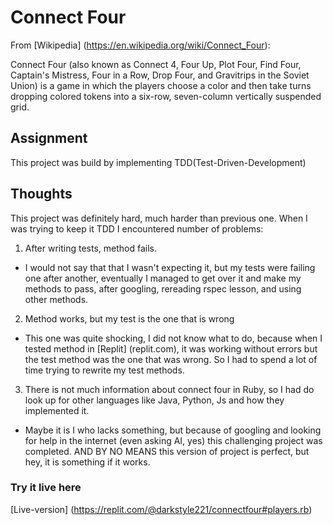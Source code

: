 # Connect Four

From [Wikipedia] (https://en.wikipedia.org/wiki/Connect_Four): 

Connect Four (also known as Connect 4, Four Up, Plot Four, Find Four, Captain's Mistress, Four in a Row, Drop Four, and Gravitrips in the Soviet Union) is a game in which the players choose a color and then take turns dropping colored tokens into a six-row, seven-column vertically suspended grid. 


## Assignment

This project was build by implementing TDD(Test-Driven-Development)

## Thoughts

This project was definitely hard, much harder than previous one.
When I was trying to keep it TDD I encountered number of problems:
1. After writing tests, method fails.
 - I would not say that that I wasn't expecting it, but my tests were failing one after another, eventually I managed to get over it and make my methods to pass, after googling, rereading rspec lesson, and using other methods.
2. Method works, but my test is the one that is wrong
 - This one was quite shocking, I did not know what to do, because when I tested method in [Replit] (replit.com), it was working without errors but the test method was the one that was wrong. So I had to spend a lot of time trying to rewrite my test methods.
3. There is not much information about connect four in Ruby, so I had do look up for other languages like Java, Python, Js and how they implemented it. 
  - Maybe it is I who lacks something, but because of googling and looking for help in the internet (even asking AI, yes) this challenging project was completed. AND BY NO MEANS this version of project is perfect, but hey, it is something if it works.

### Try it live here 

[Live-version] (https://replit.com/@darkstyle221/connectfour#players.rb)
